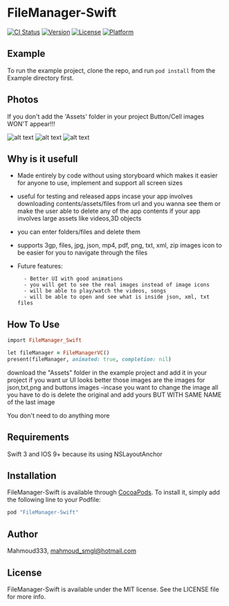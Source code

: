 # FileManager-Swift

[![CI Status](http://img.shields.io/travis/Mahmoud333/FileManager-Swift.svg?style=flat)](https://travis-ci.org/Mahmoud333/FileManager-Swift)
[![Version](https://img.shields.io/cocoapods/v/FileManager-Swift.svg?style=flat)](http://cocoapods.org/pods/FileManager-Swift)
[![License](https://img.shields.io/cocoapods/l/FileManager-Swift.svg?style=flat)](http://cocoapods.org/pods/FileManager-Swift)
[![Platform](https://img.shields.io/cocoapods/p/FileManager-Swift.svg?style=flat)](http://cocoapods.org/pods/FileManager-Swift)

## Example

To run the example project, clone the repo, and run `pod install` from the Example directory first.

## Photos

If you don't add the 'Assets' folder in your project Button/Cell images WON'T appear!!!

 ![alt text](https://github.com/Mahmoud333/FileManager-Swift/blob/master/Screen%20Shot%202017-07-14%20at%205.11.57%20PM.png)
 ![alt text](https://github.com/Mahmoud333/FileManager-Swift/blob/master/Screen%20Shot%202017-07-14%20at%205.12.17%20PM.png)
 ![alt text](https://github.com/Mahmoud333/FileManager-Swift/blob/master/Screen%20Shot%202017-07-14%20at%205.43.44%20AM.png)

## Why is it usefull
- Made entirely by code without using storyboard which makes it easier for anyone to use, implement and support all screen sizes

- useful for testing and released apps incase your app involves downloading contents/assets/files from url and you wanna see them or make the user able to delete any of the app contents if your app involves large assets like videos,3D objects

- you can enter folders/files and delete them

- supports 3gp, files, jpg, json, mp4, pdf, png, txt, xml, zip images icon to be easier for you to navigate through the files

- Future features:

        - Better UI with good animations
        - you will get to see the real images instead of image icons
        - will be able to play/watch the videos, songs
        - will be able to open and see what is inside json, xml, txt files


## How To Use 

```ruby
import FileManager_Swift

let fileManager = FileManagerVC()
present(fileManager, animated: true, completion: nil)
```
download the "Assets" folder in the example project and add it in your project if you want ur UI looks better those images are the images for json,txt,png and buttons images
    -incase you want to change the image all you have to do is delete the original and add yours BUT WITH SAME NAME of the last image

You don't need to do anything more

## Requirements
Swift 3 and IOS 9+ because its using NSLayoutAnchor

## Installation

FileManager-Swift is available through [CocoaPods](http://cocoapods.org). To install
it, simply add the following line to your Podfile:

```ruby
pod "FileManager-Swift"
```

## Author

Mahmoud333, mahmoud_smgl@hotmail.com

## License

FileManager-Swift is available under the MIT license. See the LICENSE file for more info.
